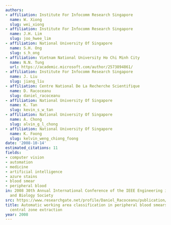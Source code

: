 ```yaml
---
authors:
- affiliation: Institute For Infocomm Research Singapore
  name: W. Xiong
  slug: wei_xiong
- affiliation: Institute For Infocomm Research Singapore
  name: J.H. Lim
  slug: joo_hwee_lim
- affiliation: National University Of Singapore
  name: S.H. Ong
  slug: s_h_ong
- affiliation: Vietnam National University Ho Chi Minh City
  name: N.N. Tung
  url: https://academic.microsoft.com/author/2573894861/
- affiliation: Institute For Infocomm Research Singapore
  name: J. Liu
  slug: jiang_liu
- affiliation: Centre National De La Recherche Scientifique
  name: D. Racoceanu
  slug: daniel_racoceanu
- affiliation: National University Of Singapore
  name: K. Tan
  slug: kevin_s_w_tan
- affiliation: National University Of Singapore
  name: A. Chong
  slug: alvin_g_l_chong
- affiliation: National University Of Singapore
  name: K. Foong
  slug: kelvin_weng_chiong_foong
date: '2008-10-14'
estimated_citations: 11
fields:
- computer vision
- automation
- medicine
- artificial intelligence
- azure stains
- blood smear
- peripheral blood
in: 2008 30th Annual International Conference of the IEEE Engineering in Medicine
  and Biology Society
src: https://www.researchgate.net/profile/Daniel_Racoceanu/publication/230774496_xiong2008embc_poster/links/0fcfd504354babf395000000.pdf
title: Automatic working area classification in peripheral blood smears without cell
  central zone extraction
year: 2008
---
```

